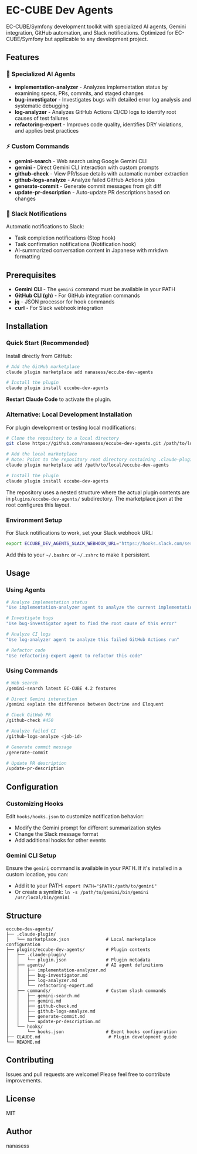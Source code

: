 # EC-CUBE Dev Agents

EC-CUBE/Symfony development toolkit with specialized AI agents, Gemini integration, GitHub automation, and Slack notifications. Optimized for EC-CUBE/Symfony but applicable to any development project.

## Features

### 🤖 Specialized AI Agents

- **implementation-analyzer** - Analyzes implementation status by examining specs, PRs, commits, and staged changes
- **bug-investigator** - Investigates bugs with detailed error log analysis and systematic debugging
- **log-analyzer** - Analyzes GitHub Actions CI/CD logs to identify root causes of test failures
- **refactoring-expert** - Improves code quality, identifies DRY violations, and applies best practices

### ⚡ Custom Commands

- **gemini-search** - Web search using Google Gemini CLI
- **gemini** - Direct Gemini CLI interaction with custom prompts
- **github-check** - View PR/Issue details with automatic number extraction
- **github-logs-analyze** - Analyze failed GitHub Actions jobs
- **generate-commit** - Generate commit messages from git diff
- **update-pr-description** - Auto-update PR descriptions based on changes

### 🔔 Slack Notifications

Automatic notifications to Slack:
- Task completion notifications (Stop hook)
- Task confirmation notifications (Notification hook)
- AI-summarized conversation content in Japanese with mrkdwn formatting

## Prerequisites

- **Gemini CLI** - The `gemini` command must be available in your PATH
- **GitHub CLI (gh)** - For GitHub integration commands
- **jq** - JSON processor for hook commands
- **curl** - For Slack webhook integration

## Installation

### Quick Start (Recommended)

Install directly from GitHub:

```bash
# Add the GitHub marketplace
claude plugin marketplace add nanasess/eccube-dev-agents

# Install the plugin
claude plugin install eccube-dev-agents
```

**Restart Claude Code** to activate the plugin.

### Alternative: Local Development Installation

For plugin development or testing local modifications:

```bash
# Clone the repository to a local directory
git clone https://github.com/nanasess/eccube-dev-agents.git /path/to/local/eccube-dev-agents

# Add the local marketplace
# Note: Point to the repository root directory containing .claude-plugin/marketplace.json
claude plugin marketplace add /path/to/local/eccube-dev-agents

# Install the plugin
claude plugin install eccube-dev-agents
```

The repository uses a nested structure where the actual plugin contents are in `plugins/eccube-dev-agents/` subdirectory. The marketplace.json at the root configures this layout.

### Environment Setup

For Slack notifications to work, set your Slack webhook URL:

```bash
export ECCUBE_DEV_AGENTS_SLACK_WEBHOOK_URL="https://hooks.slack.com/services/YOUR/WEBHOOK/URL"
```

Add this to your `~/.bashrc` or `~/.zshrc` to make it persistent.

## Usage

### Using Agents

```bash
# Analyze implementation status
"Use implementation-analyzer agent to analyze the current implementation"

# Investigate bugs
"Use bug-investigator agent to find the root cause of this error"

# Analyze CI logs
"Use log-analyzer agent to analyze this failed GitHub Actions run"

# Refactor code
"Use refactoring-expert agent to refactor this code"
```

### Using Commands

```bash
# Web search
/gemini-search latest EC-CUBE 4.2 features

# Direct Gemini interaction
/gemini explain the difference between Doctrine and Eloquent

# Check GitHub PR
/github-check #450

# Analyze failed CI
/github-logs-analyze <job-id>

# Generate commit message
/generate-commit

# Update PR description
/update-pr-description
```

## Configuration

### Customizing Hooks

Edit `hooks/hooks.json` to customize notification behavior:

- Modify the Gemini prompt for different summarization styles
- Change the Slack message format
- Add additional hooks for other events

### Gemini CLI Setup

Ensure the `gemini` command is available in your PATH. If it's installed in a custom location, you can:
- Add it to your PATH: `export PATH="$PATH:/path/to/gemini"`
- Or create a symlink: `ln -s /path/to/gemini/bin/gemini /usr/local/bin/gemini`

## Structure

```
eccube-dev-agents/
├── .claude-plugin/
│   └── marketplace.json              # Local marketplace configuration
├── plugins/eccube-dev-agents/        # Plugin contents
│   ├── .claude-plugin/
│   │   └── plugin.json               # Plugin metadata
│   ├── agents/                       # AI agent definitions
│   │   ├── implementation-analyzer.md
│   │   ├── bug-investigator.md
│   │   ├── log-analyzer.md
│   │   └── refactoring-expert.md
│   ├── commands/                     # Custom slash commands
│   │   ├── gemini-search.md
│   │   ├── gemini.md
│   │   ├── github-check.md
│   │   ├── github-logs-analyze.md
│   │   ├── generate-commit.md
│   │   └── update-pr-description.md
│   └── hooks/
│       └── hooks.json                # Event hooks configuration
├── CLAUDE.md                          # Plugin development guide
└── README.md
```

## Contributing

Issues and pull requests are welcome! Please feel free to contribute improvements.

## License

MIT

## Author

nanasess
